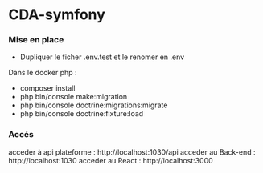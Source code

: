 # CDA-symfony

### Mise en place

- Dupliquer le ficher .env.test et le renomer en .env

Dans le docker php :
- composer install
- php bin/console make:migration
- php bin/console doctrine:migrations:migrate
- php bin/console doctrine:fixture:load

### Accés
acceder à api plateforme : http://localhost:1030/api
acceder au Back-end : http://localhost:1030
acceder au React : http://localhost:3000
